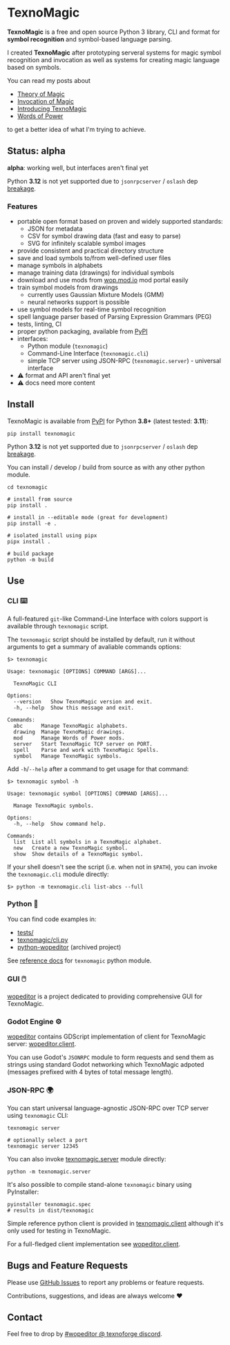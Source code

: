# TexnoMagic

**TexnoMagic** is a free and open source Python 3 library, CLI and format for
**symbol recognition** and symbol-based language parsing.

I created **TexnoMagic** after prototyping serveral systems for magic
symbol recognition and invocation as well as systems for creating magic
language based on symbols.

You can read my posts about

* [Theory of Magic](https://texnoforge.dev/words-of-power-devlog-1-theory-of-magic.html)
* [Invocation of Magic](https://texnoforge.dev/words-of-power-devlog-2-invocation-of-magic.html)
* [Introducing TexnoMagic](https://texnoforge.dev/n/words-of-power-devlog-6-introducing-texnomagic/)
* [Words of Power](https://texnoforge.dev/words-of-power/)

to get a better idea of what I'm trying to achieve.


## Status: alpha

**alpha**: working well, but interfaces aren't final yet

Python **3.12** is not yet supported due to `jsonrpcserver` / `oslash` dep
[breakage](https://github.com/explodinglabs/jsonrpcserver/issues/273).


### Features

- portable open format based on proven and widely supported standards:
  - JSON for metadata
  - CSV for symbol drawing data (fast and easy to parse)
  - SVG for infinitely scalable symbol images
- provide consistent and practical directory structure
- save and load symbols to/from well-defined user files
- manage symbols in alphabets
- manage training data (drawings) for individual symbols
- download and use mods from [wop.mod.io] mod portal easily
- train symbol models from drawings
  - currently uses Gaussian Mixture Models (GMM)
  - neural networks support is possible
- use symbol models for real-time symbol recognition
- spell language parser based of Parsing Expression Grammars (PEG)
- tests, linting, CI
- proper python packaging, available from [PyPI]
- interfaces:
  - Python module (`texnomagic`)
  - Command-Line Interface (`texnomagic.cli`)
  - simple TCP server using JSON-RPC (`texnomagic.server`) - universal interface
- ⚠ format and API aren't final yet
- ⚠ docs need more content


## Install

TexnoMagic is available from [PyPI] for Python **3.8+** (latest tested: **3.11**):

```
pip install texnomagic
```

Python **3.12** is not yet supported due to `jsonrpcserver` / `oslash` dep
[breakage](https://github.com/explodinglabs/jsonrpcserver/issues/273).

You can install / develop / build from source as with any other python module.


```
cd texnomagic

# install from source
pip install .

# install in --editable mode (great for development)
pip install -e .

# isolated install using pipx
pipx install .

# build package
python -m build
```


## Use


### CLI ⌨️

A full-featured `git`-like Command-Line Interface with colors support is
available through `texnomagic` script.

The `texnomagic` script should be installed by default, run it without arguments
to get a summary of avaliable commands options:

```
$> texnomagic

Usage: texnomagic [OPTIONS] COMMAND [ARGS]...

  TexnoMagic CLI

Options:
  --version   Show TexnoMagic version and exit.
  -h, --help  Show this message and exit.

Commands:
  abc      Manage TexnoMagic alphabets.
  drawing  Manage TexnoMagic drawings.
  mod      Manage Words of Power mods.
  server   Start TexnoMagic TCP server on PORT.
  spell    Parse and work with TexnoMagic Spells.
  symbol   Manage TexnoMagic symbols.
```

Add `-h`/`--help` after a command to get usage for that command:

```
$> texnomagic symbol -h

Usage: texnomagic symbol [OPTIONS] COMMAND [ARGS]...

  Manage TexnoMagic symbols.

Options:
  -h, --help  Show command help.

Commands:
  list  List all symbols in a TexnoMagic alphabet.
  new   Create a new TexnoMagic symbol.
  show  Show details of a TexnoMagic symbol.
```

If your shell doesn't see the script (i.e. when not in `$PATH`), you can invoke
the `texnomagic.cli` module directly:

```
$> python -m texnomagic.cli list-abcs --full
```

### Python 🐍

You can find code examples in:

* [tests/](https://github.com/texnoforge/texnomagic/tree/master/tests)
* [texnomagic/cli.py](https://github.com/texnoforge/texnomagic/blob/master/texnomagic/cli.py)
* [python-wopeditor](https://github.com/texnoforge/python-wopeditor/blob/master/wopeditor/wopeditor.py) (archived project)

See [reference docs] for `texnomagic` python module.


### GUI 🖱️

[wopeditor] is a project dedicated to providing comprehensive GUI for
TexnoMagic.


### Godot Engine ⚙️

[wopeditor] contains GDScript implementation of client for TexnoMagic
server: [wopeditor.client].

You can use Godot's `JSONRPC` module to form requests and send them as strings
using standard Godot networking which TexnoMagic adpoted (messages prefixed with
4 bytes of total message length).


### JSON-RPC 🌍

You can start universal language-agnostic JSON-RPC over TCP server using `texnomagic` CLI:

```
texnomagic server

# optionally select a port
texnomagic server 12345
```

You can also invoke [texnomagic.server] module directly:

```
python -m texnomagic.server
```

It's also possible to compile stand-alone `texnomagic` binary using PyInstaller:

```
pyinstaller texnomagic.spec
# results in dist/texnomagic
```

Simple reference python client is provided in [texnomagic.client] although it's
only used for testing in TexnoMagic.

For a full-fledged client implementation see [wopeditor.client].


## Bugs and Feature Requests

Please use [GitHub Issues](https://github.com/texnoforge/texnomagic/issues)
to report any problems or feature requests.

Contributions, suggestions, and ideas are always welcome ♥


## Contact

Feel free to drop by
[#wopeditor @ texnoforge discord](https://discord.gg/Dq3vaeg3pG).


[reference docs]: https://texnoforge.github.io/texnomagic/reference/texnomagic/
[wopeditor]: https://texnoforge.github.io/wopeditor/
[texnomagic.client]: https://github.com/texnoforge/texnomagic/blob/master/texnomagic/client.py
[texnomagic.server]: https://github.com/texnoforge/texnomagic/blob/master/texnomagic/server.py
[wopeditor.client]: https://github.com/texnoforge/wopeditor/blob/master/texnomagic/client.gd
[PyPI]: https://pypi.org/project/texnomagic/
[wop.mod.io]: https://wop.mod.io
